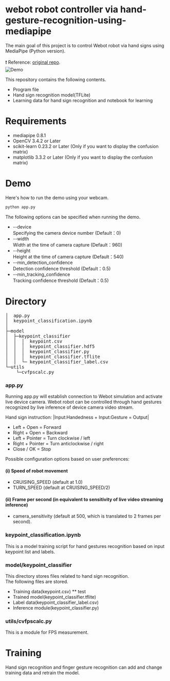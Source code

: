 # webot robot controller via hand-gesture-recognition-using-mediapipe
The main goal of this project is to control Webot robot via hand signs using MediaPipe (Python version).<br> 
<br> ❗ Reference: [original repo](https://github.com/kinivi/hand-gesture-recognition-mediapipe).
<br> 
![Demo](https://github.com/jiawenchim/images/blob/main/Webot%20demo%20(1).gif)

This repository contains the following contents.
* Program file
* Hand sign recognition model(TFLite)
* Learning data for hand sign recognition and notebook for learning

# Requirements
* mediapipe 0.8.1
* OpenCV 3.4.2 or Later
* scikit-learn 0.23.2 or Later (Only if you want to display the confusion matrix) 
* matplotlib 3.3.2 or Later (Only if you want to display the confusion matrix)

# Demo
Here's how to run the demo using your webcam.
```bash
python app.py
```

The following options can be specified when running the demo.
* --device<br>Specifying the camera device number (Default：0)
* --width<br>Width at the time of camera capture (Default：960)
* --height<br>Height at the time of camera capture (Default：540)
* --min_detection_confidence<br>
Detection confidence threshold (Default：0.5)
* --min_tracking_confidence<br>
Tracking confidence threshold (Default：0.5)

# Directory
<pre>
│  app.py
│  keypoint_classification.ipynb
│  
├─model
│  ├─keypoint_classifier
│  │  │  keypoint.csv
│  │  │  keypoint_classifier.hdf5
│  │  │  keypoint_classifier.py
│  │  │  keypoint_classifier.tflite
│  │  └─ keypoint_classifier_label.csv        
└─utils
    └─cvfpscalc.py
</pre>
### app.py
Running app.py will establish connection to Webot simulation and activate live device camera. Webot robot can be controlled through hand gestures recognized by live inference of device camera video stream. 

Hand sign instruction:
|Input:Handedness +	Input:Gesture = Output|	
* Left + Open = Forward
* Right + Open = Backward
* Left  + Pointer = Turn clockwise / left
* Right + Pointer = Turn anticlockwise / right
* Close / OK = Stop

Possible configuration options based on user preferences: 
#### (i)	Speed of robot movement
* CRUISING_SPEED (default at 1.0)
* TURN_SPEED (default at CRUISING_SPEED/2)
#### (ii) Frame per second (in equivalent to sensitivity of live video streaming inference)
* camera_sensitivity (default at 500, which is translated to 2 frames per second).


### keypoint_classification.ipynb
This is a model training script for hand gestures recognition based on input keypoint list and labels.

### model/keypoint_classifier
This directory stores files related to hand sign recognition.<br>
The following files are stored.
* Training data(keypoint.csv)
** test
* Trained model(keypoint_classifier.tflite)
* Label data(keypoint_classifier_label.csv)
* Inference module(keypoint_classifier.py)

### utils/cvfpscalc.py
This is a module for FPS measurement.

# Training
Hand sign recognition and finger gesture recognition can add and change training data and retrain the model.

